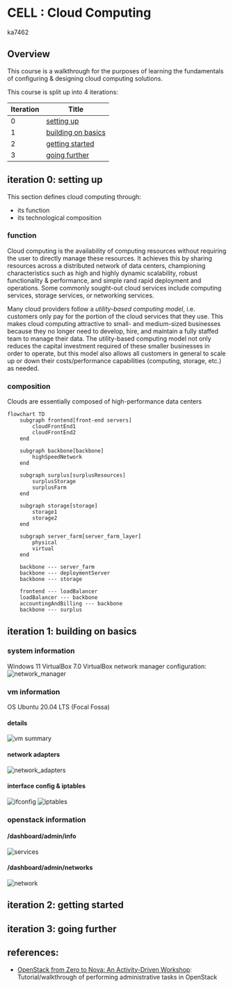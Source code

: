 # CELL : Cloud Computing
ka7462

## Overview

This course is a walkthrough for the purposes of learning the fundamentals of configuring & designing cloud computing solutions.

This course is split up into 4 iterations:

| Iteration |  Title   |
| --------- | -------- |
|     0     | [setting up](https://github.com/kyadamos/CELL-Cloud/blob/main/README.md#iteration-0-setting-up)    |
|     1     | [building on basics](https://github.com/kyadamos/CELL-Cloud/blob/main/README.md#iteration-1-building-on-basics)   |
|     2     | [getting started](https://github.com/kyadamos/CELL-Cloud/blob/main/README.md#iteration-2-getting-started) |
|     3     | [going further](https://github.com/kyadamos/CELL-Cloud/blob/main/README.md#iteration-3-going-further)  |

## iteration 0: setting up

This section defines cloud computing through:
 - its function
 - its technological composition

### function

Cloud computing is the availability of computing resources without requiring the user to directly manage these resources. It achieves this by sharing resources across a distributed network of data centers, championing characteristics such as high and highly dynamic scalability, robust functionality & performance, and simple rand rapid deployment and operations. Some commonly sought-out cloud services include computing services, storage services, or networking services.

Many cloud providers follow a _utility-based computing model_, i.e. customers only pay for the portion of the cloud services that they use. This makes cloud computing attractive to small- and medium-sized businesses because they no longer need to develop, hire, and maintain a fully staffed team to manage their data. The utility-based computing model not only reduces the capital investment required of these smaller businesses in order to operate, but this model also allows all customers in general to scale up or down their costs/performance capabilities (computing, storage, etc.) as needed.

### composition

Clouds are essentially composed of high-performance data centers

```mermaid
flowchart TD
    subgraph frontend[front-end servers]
        cloudFrontEnd1
        cloudFrontEnd2
    end

    subgraph backbone[backbone]
        highSpeedNetwork
    end    

    subgraph surplus[surplusResources]
        surplusStorage
        surplusFarm
    end

    subgraph storage[storage]
        storage1
        storage2
    end
    
    subgraph server_farm[server_farm_layer]
        physical
        virtual
    end

    backbone --- server_farm
    backbone --- deploymentServer
    backbone --- storage

    frontend --- loadBalancer
    loadBalancer --- backbone
    accountingAndBilling --- backbone
    backbone --- surplus
```



## iteration 1: building on basics

### system information
Windows 11
VirtualBox 7.0
VirtualBox network manager configuration:
![network_manager](/images/iter1/network_manager/VirtualBox-network_manager-network_adapters.png)


### vm information
OS Ubuntu 20.04 LTS (Focal Fossa)

#### details
![vm summary](/images/iter1/create_vm/vbox-vm1-details.png)

#### network adapters
![network_adapters](/images/iter1/network_manager/VirtualBox-FirstVm-network_adapters.png)

#### interface config & iptables
![ifconfig](/images/iter1/ubuntu/network/vm1-ifconfig.png)
![iptables](/images/iter1/ubuntu/network/vm1-iptables.png)


### openstack information

#### /dashboard/admin/info
![services](images/iter1/ubuntu/ubuntu_setup/vbox-vm1-openstack_services.png)

#### /dashboard/admin/networks
![network](images/iter1/ubuntu/ubuntu_setup/vbox-vm1-openstack_network.png)



## iteration 2: getting started



## iteration 3: going further


## references:
- [OpenStack from Zero to Nova: An Activity-Driven Workshop](https://www.youtube.com/watch?v=a86pfDm1Dqk): Tutorial/walkthrough of performing administrative tasks in OpenStack
